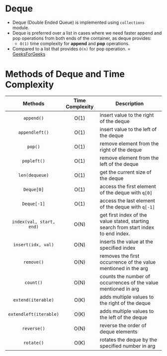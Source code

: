 # Deque

- Deque (Double Ended Queue) is implemented using `collections` module.
- Deque is preferred over a list in cases where we need faster append and pop operations from both ends of the container, as deque provides:
  - `O(1)` time complexity for **append** and **pop** operations.
- Compared to a list that provides `O(n)` for pop operation.
  = [GeeksForGeeks](https://www.geeksforgeeks.org/deque-in-python/)

# Methods of Deque and Time Complexity

|         Methods          | Time Complexity | Description                                                                         |
| :----------------------: | :-------------: | ----------------------------------------------------------------------------------- |
|        `append()`        |      O(1)       | insert value to the right of the deque                                              |
|      `appendleft()`      |      O(1)       | insert value to the left of the deque                                               |
|         `pop()`          |      O(1)       | remove element from the right of the deque                                          |
|       `popleft()`        |      O(1)       | remove element from the left of the deque                                           |
|      `len(dequeue)`      |      O(1)       | get the current size of the deque                                                   |
|        `Deque[0]`        |      O(1)       | access the first element of the deque with `q[0]`                                   |
|       `Deque[-1]`        |      O(1)       | access the last element of the deque with `q[-1]`                                   |
| `index(val, start, end)` |      O(N)       | get first index of the value stated, starting search from start index to end index. |
|    `insert(idx, val)`    |      O(N)       | inserts the value at the specified index                                            |
|        `remove()`        |      O(N)       | removes the first occurrence of the value mentioned in the arg                      |
|        `count()`         |      O(N)       | counts the number of occurrences of the value mentioned in arg                      |
|    `extend(iterable)`    |      O(K)       | adds multiple values to the right of the deque                                      |
|  `extendleft(iterable)`  |      O(K)       | adds multiple values to the left of the deque                                       |
|       `reverse()`        |      O(N)       | reverse the order of deque elements                                                 |
|        `rotate()`        |      O(K)       | rotates the deque by the specified number in arg                                    |

